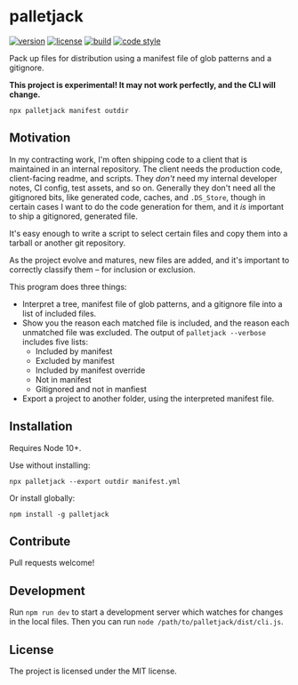 # palletjack

[![version](https://img.shields.io/npm/v/palletjack.svg?style=flat-square)][npm]
[![license](https://img.shields.io/npm/l/palletjack.svg?style=flat-square)][npm]
[![build](https://img.shields.io/circleci/project/github/metabolize/palletjack.svg?style=flat-square)][build]
[![code style](https://img.shields.io/badge/code_style-prettier-ff69b4.svg?style=flat-square)][prettier]

[npm]: https://npmjs.com/palletjack/
[build]: https://circleci.com/gh/metabolize/palletjack/tree/master
[prettier]: https://prettier.io/

Pack up files for distribution using a manifest file of glob patterns and a gitignore.

**This project is experimental! It may not work perfectly, and the CLI will change.**

```console
npx palletjack manifest outdir
```

## Motivation

In my contracting work, I'm often shipping code to a client that is maintained
in an internal repository. The client needs the production code, client-facing
readme, and scripts. They _don't_ need my internal developer notes, CI config,
test assets, and so on. Generally they don't need all the gitignored bits, like
generated code, caches, and `.DS_Store`, though in certain cases I want to do
the code generation for them, and it _is_ important to ship a gitignored,
generated file.

It's easy enough to write a script to select certain files and copy them into
a tarball or another git repository.

As the project evolve and matures, new files are added, and it's important to
correctly classify them – for inclusion or exclusion.

This program does three things:

- Interpret a tree, manifest file of glob patterns, and a gitignore file into a
  list of included files.
- Show you the reason each matched file is included, and the reason each unmatched
  file was excluded. The output of `palletjack --verbose` includes five lists:
  - Included by manifest
  - Excluded by manifest
  - Included by manifest override
  - Not in manifest
  - Gitignored and not in manfiest
- Export a project to another folder, using the interpreted manifest file.

## Installation

Requires Node 10+.

Use without installing:

```console
npx palletjack --export outdir manifest.yml
```

Or install globally:

```console
npm install -g palletjack
```

## Contribute

Pull requests welcome!

## Development

Run `npm run dev` to start a development server which watches for changes in
the local files. Then you can run `node /path/to/palletjack/dist/cli.js`.

## License

The project is licensed under the MIT license.
